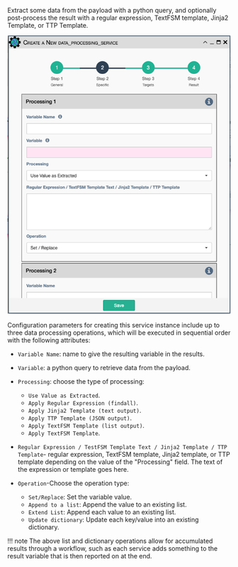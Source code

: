 Extract some data from the payload with a python query, and optionally
post-process the result with a regular expression, TextFSM template, Jinja2
Template, or TTP Template.

![Data Processing Service](../../_static/automation/service_types/data_processing.png)

Configuration parameters for creating this service instance include up to three
data processing operations, which will be executed in sequential order with the
following attributes:

- `Variable Name`: name to give the resulting variable in the results. 

- `Variable`: a python query to retrieve data from the payload. 

- `Processing`: choose the type of processing: 

    - `Use Value as Extracted`.
    - `Apply Regular Expression (findall)`.
    - `Apply Jinja2 Template (text output)`.
    - `Apply TTP Template (JSON output)`.
    - `Apply TextFSM Template (list output)`.
    - `Apply TextFSM Template`.
    
- `Regular Expression / TestFSM Template Text / Jinja2 Template / TTP Template`-
  regular expression, TextFSM template, Jinja2 template, or TTP template
  depending on the value of the "Processing" field. The text of the expression
  or template goes here.

- `Operation`-Choose the operation type: 

    - `Set/Replace`: Set the variable value.
    - `Append to a list`: Append the value to an existing list.
    - `Extend List`: Append each value to an existing list.
    - `Update dictionary`: Update each key/value into an existing dictionary.
    
!!! note
    The above list and dictionary operations allow for accumulated results
    through a workflow, such as each service adds something to the result
    variable that is then reported on at the end.


